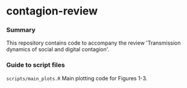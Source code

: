 # contagion-review

### Summary

This repository contains code to accompany the review 'Transmission dynamics of social and digital contagion'.


### Guide to script files

`scripts/main_plots.R` Main plotting code for Figures 1-3.

